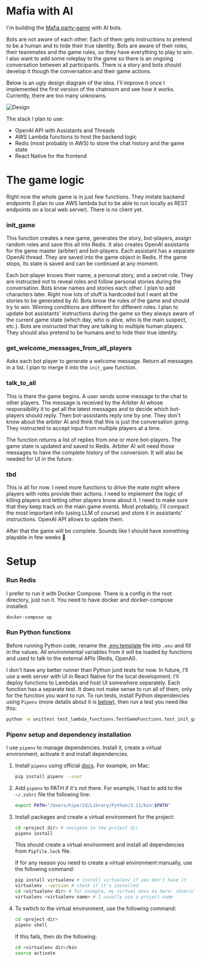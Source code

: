 # Mafia with AI

I'm building the [Mafia party-game](https://en.wikipedia.org/wiki/Mafia_(party_game)) with AI bots.

Bots are not aware of each other. Each of them gets instructions to pretend to be a human and to hide their true
identity. Bots are aware of their roles, their teammates and the game rules, so they have everything to play to win.
I also want to add some roleplay to the game so there is an ongoing conversation between all participants. There is a
story and bots should develop it though the conversation and their game actions.

Below is an ugly design diagram of the idea. I'll improve it once I implemented the first version of the chatroom and
see how it works. Currently, there are too many unknowns.

![Design](images/design.png)

The stack I plan to use:

- OpenAI API with Assistants and Threads
- AWS Lambda functions to host the backend logic
- Redis (most probably in AWS) to store the chat history and the game state
- React Native for the frontend

# The game logic

Right now the whole game is in just few functions. They imitate backend endpoints (I plan to use AWS lambda but to be
able to run locally as REST endpoints on a local web server). There is no client yet.

### init_game

This function creates a new game, generates the story, bot-players, assign random roles and save this all into Redis. It
also creates OpenAI assistants for the game master (arbiter) and bot-players. Each assistant has a separate OpenAI
thread. They are saved into the game object in Redis. If the game stops, its state is saved and can be continued at any
moment.

Each bot-player knows their name, a personal story, and a secret role. They are instructed not to reveal roles and
follow personal stories during the conversation. Bots know names and stories each other. I plan to add characters later.
Right now lots of stuff is hardcoded but I want all the stories to be generated by AI. Bots know the rules of the game
and should try to win. Winning conditions are different for different roles. I plan to update bot assistants'
instructions during the game so they always aware of the current game state (which day, who is alive, who is the main
suspect, etc.). Bots are instructed that they are talking to multiple human players. They should also pretend to be
humans and to hide their true identity.

### get_welcome_messages_from_all_players

Asks each bot player to generate a welcome message. Return all messages in a list. I plan to merge it into
the `init_game` function.

### talk_to_all

This is there the game begins. A user sends some message to the chat to other players.
The message is received by the Arbiter AI whose responsibility it to get all the latest messages and to decide which
bot-players should reply. Then bot-assistants reply one by one. They don't know about the arbiter AI and think that this
is just the conversation going. They instructed to accept input from multiple players at a time.

The function returns a list of replies from one or more bot-players. The game state is updated and saved to Redis.
Arbiter AI will need those messages to have the complete history of the conversion. It will also be needed for UI in the
future.

### tbd

This is all for now. I need more functions to drive the mate night where players with roles provide their actions.
I need to implement the logic of killing players and letting other players know about it. I need to make sure that they
keep track on the main game events. Most probably, I'll compact the most important info (using LLM of course) and store
it in assistants' instructions. OpenAI API allows to update them.

After that the game will be complete. Sounds like I should have something playable in few weeks :beer:

# Setup

### Run Redis

I prefer to run it with Docker Compose. There is a config in the root directory, just run it. You need to have docker
and docker-compose installed.

```bash
docker-compose up
```

### Run Python functions

Before running Python code, rename the [.env.template](.env.template) file into `.env` and fill in the values. All
environmental variables from it will be loaded by functions and used to talk to the external APIs (Redis, OpenAI).

I don't have any better runner than Python junit tests for now. In future, I'll use a web server with UI in React Native
for the local development. I'll deploy functions to Lambdas and host UI somewhere separately.
Each function has a separate test. It does not make sense to run all of them, only for the function you want to run.
To run tests, install Python dependencies using `Pipenv` (more details about it is [below](#pipenv_setup)), then run a
test you need like this:

   ```bash
   python -m unittest test_lambda_functions.TestGameFunctions.test_init_game
   ```

### <a id="pipenv_setup"></a>Pipenv setup and dependency installation

I use `pipenv` to manage dependencies. Install it, create a virtual environment, activate it and install dependencies.

1. Install `pipenv` using official [docs](https://pipenv.pypa.io/en/latest/install/#installing-pipenv). For example, on
   Mac:
    ```bash
    pip install pipenv --user
    ```

2. Add `pipenv` to PATH if it's not there. For example, I had to add to the `~/.zshrc` file the following line:
    ```bash
    export PATH="/Users/hiper2d/Library/Python/3.11/bin:$PATH"
    ```

3. Install packages and create a virtual environment for the project:
    ```bash
    cd <project dir> # navigate to the project dir
    pipenv install
    ```
   This should create a virtual environment and install all dependencies from `Pipfile.lock` file.

   If for any reason you need to create a virtual environment manually, use the following command:
    ```bash
    pip install virtualenv # install virtualenv if you don't have it
    virtualenv --version # check if it's installed
    cd <virtualenv dir> # for example, my virtual envs as here: /Users/hiper2d/.local/share/virtualenvs
    virtualenv <virtualenv name> # I usually use a project name
    ```

4. To swtich to the virtual environment, use the following command:
    ```bash
    cd <project dir>
    pipenv shell
    ```
   If this fails, then do the following:
    ```bash
    cd <virtualenv dir>/bin
    source activate
    ```